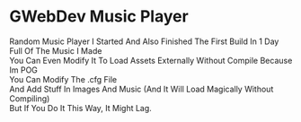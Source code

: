 # GWebDev Music Player
Random Music Player I Started And Also Finished The First Build In 1 Day \
Full Of The Music I Made \
You Can Even Modify It To Load Assets Externally Without Compile Because Im POG \
You Can Modify The .cfg File \
And Add Stuff In Images And Music (And It Will Load Magically Without Compiling) \
But If You Do It This Way, It Might Lag.
